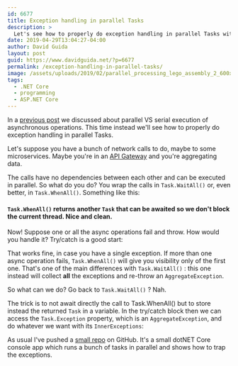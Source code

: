 ```yaml
---
id: 6677
title: Exception handling in parallel Tasks
description: >
  Let's see how to properly do exception handling in parallel Tasks with .NET and C#
date: 2019-04-29T13:04:27-04:00
author: David Guida
layout: post
guid: https://www.davidguida.net/?p=6677
permalink: /exception-handling-in-parallel-tasks/
image: /assets/uploads/2019/02/parallel_processing_lego_assembly_2_600x400.jpg
tags:
  - .NET Core
  - programming
  - ASP.NET Core
---
```

In a <a rel="noreferrer noopener" aria-label="previous post (opens in a new tab)" href="https://www.davidguida.net/serial-vs-parallel-task-execution/" target="_blank">previous post</a> we discussed about parallel VS serial execution of asynchronous operations. This time instead we'll see how to properly do exception handling in parallel Tasks.

Let's suppose you have a bunch of network calls to do, maybe to some microservices. Maybe you're in an <a href="https://www.davidguida.net/handling-authentication-and-authorization-in-microservices-part-1/" target="_blank" rel="noreferrer noopener" aria-label="API Gateway (opens in a new tab)">API Gateway</a> and you're aggregating data.

The calls have no dependencies between each other and can be executed in parallel. So what do you do? You wrap the calls in `Task.WaitAll()` or, even better, in `Task.WhenAll()`. Something like this:

<script src="https://gist.github.com/mizrael/184fdd1594529ab1f803893f506c39c2.js"></script>

#### `Task.WhenAll()` returns another `Task` that can be awaited so we don't block the current thread. Nice and clean.

Now! Suppose one or all the async operations fail and throw. How would you handle it? Try/catch is a good start:

<script src="https://gist.github.com/mizrael/064901b97717cc3cce75bda68bbae787.js"></script>

That works fine, in case you have a single exception. If more than one async operation fails, `Task.WhenAll()` will give you visibility only of the first one. That's one of the main differences with `Task.WaitAll()` : this one instead will collect **all** the exceptions and re-throw an `AggregateException`.

So what can we do? Go back to `Task.WaitAll()` ? Nah.

The trick is to not await directly the call to Task.WhenAll() but to store instead the returned `Task` in a variable. In the try/catch block then we can access the `Task.Exception` property, which is an `AggregateException`, and do whatever we want with its `InnerExceptions`:

<script src="https://gist.github.com/mizrael/bd0b0962226bf77c39b3c6a9d1eedb44.js"></script>

As usual I've pushed a <a rel="noreferrer noopener" aria-label="small repo (opens in a new tab)" href="https://github.com/mizrael/parallel-tasks-exceptions" target="_blank">small repo</a> on GitHub. It's a small dotNET Core console app which runs a bunch of tasks in parallel and shows how to trap the exceptions.

